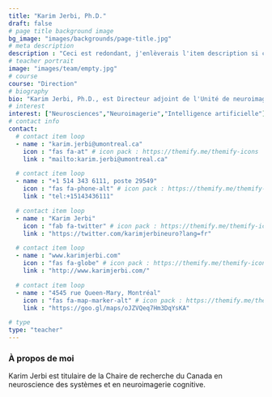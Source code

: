 ```yaml
---
title: "Karim Jerbi, Ph.D."
draft: false
# page title background image
bg_image: "images/backgrounds/page-title.jpg"
# meta description
description : "Ceci est redondant, j'enlèverais l'item description si cela ne fait pas trop laid."
# teacher portrait
image: "images/team/empty.jpg"
# course
course: "Direction"
# biography
bio: "Karim Jerbi, Ph.D., est Directeur adjoint de l'Unité de neuroimagerie fonctionnelle, Centre de recherche de l'Institut de gériatrie de Montréal, directeur du laboratoire *Computational and Cognitive Neuroscience* et professeur agrégé au département de psychologie de l'Université de Montréal."
# interest
interest: ["Neurosciences","Neuroimagerie","Intelligence artificielle"]
# contact info
contact:
  # contact item loop
  - name : "karim.jerbi@umontreal.ca"
    icon : "fas fa-at" # icon pack : https://themify.me/themify-icons
    link : "mailto:karim.jerbi@umontreal.ca"

  # contact item loop
  - name : "+1 514 343 6111, poste 29549"
    icon : "fas fa-phone-alt" # icon pack : https://themify.me/themify-icons
    link : "tel:+15143436111"

  # contact item loop
  - name : "Karim Jerbi"
    icon : "fab fa-twitter" # icon pack : https://themify.me/themify-icons
    link : "https://twitter.com/karimjerbineuro?lang=fr"

  # contact item loop
  - name : "www.karimjerbi.com"
    icon : "fas fa-globe" # icon pack : https://themify.me/themify-icons
    link : "http://www.karimjerbi.com/"

  # contact item loop
  - name : "4545 rue Queen-Mary, Montréal"
    icon : "fas fa-map-marker-alt" # icon pack : https://themify.me/themify-icons
    link : "https://goo.gl/maps/oJZVQeq7Hm3DqYsKA"

# type
type: "teacher"
---
```


### À propos de moi

 Karim Jerbi est titulaire de la Chaire de recherche du Canada en neuroscience des systèmes et en neuroimagerie cognitive.

